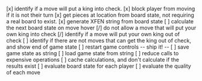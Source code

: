 [x] identify if a move will put a king into check.
[x] block player from moving if it is not their turn
[x] get pieces at location from board state, not requiring a real board to exist.
[x] generate XFEN string from board state
[ ] calculate the next board state on move hover
[/] do not allow a move that will put your own king into check
[/] identify if a move will put your own king out of check
[ ] identify if there are not moves that can get the king out of check, and show end of game state
[ ] restart game controls
-- ship it! --
[ ] save game state as string
[ ] load game state from string
[ ] reduce calls to expensive operations
[ ] cache calculations, and don't calculate if the results exist
[ ] evaluate board state for each player
[ ] evaluate the quality of each move
